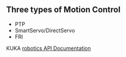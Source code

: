 ## Three types of Motion Control
* PTP
* SmartServo/DirectServo
* FRI

KUKA [robotics API Documentation](https://jhu-bigss.github.io/kuka_lbr_ros2/roboticsAPI)
